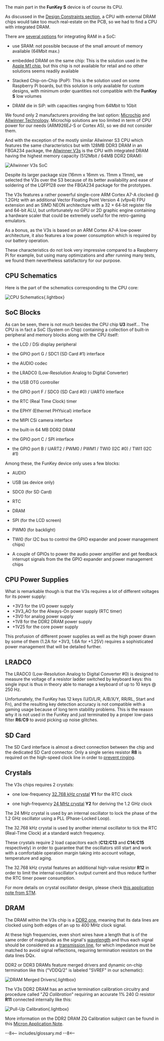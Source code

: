 The main part in the **FunKey S** device is of course its CPU.

As discussed in the [Design Constraints section][1], a CPU with
external DRAM chips would take too much real-estate on the PCB, so we
had to find a CPU with integrated DRAM.

There are [several options][2] for integrating RAM in a SoC:

 - use SRAM: not possible because of the small amount of memory
   available (64Mbit max.)

 - embedded DRAM on the same chip: This is the solution used in the
   [Apple M1 chip][3], but this chip is not available for retail and
   no other solutions seems readily available

 - Stacked Chip-on-Chip (PoP): This is the solution used on some
   Raspberry Pi boards, but this solution is only available for custom
   designs, with minimum order quantities not compatible with the
   **FunKey S** low volumes

 - DRAM die in SiP: with capacities ranging from 64Mbit to 1Gbit

We found only 2 manufacturers providing the last option:
[Microchip][4] and [Allwinner Technology][5]. Microchip solutions are
too limited in term of CPU power for our needs (ARM926EJ-S or Cortex
A5), so we did not consider them.

And with the exception of the mostly similar Allwinner S3 CPU which
features the same characteristics but with 128MB DDR3 DRAM in an
FBGA234 package, the [Allwinner V3s][6] is the CPU with integrated
DRAM having the highest memory capacity (512Mbit / 64MB DDR2 DRAM):

![Allwinner V3s SoC](/assets/images/Allwinner_V3s.jpeg)

Despite its larger package size (16mm x 16mm vs. 11mm x 11mm), we
selected the V3s over the S3 because of its better availability and
ease of soldering of the LQFP128 over the FBGA234 package for the
prototypes.

The V3s features a rather powerful single-core ARM Cortex A7-A clocked
@ 1.2GHz with an additional Vector Floating Point Version 4 (vfpv4)
FPU extension and an SIMD NEON architecture with a 32 × 64-bit
register file and 64-bit ALU, but unfortunately no GPU or 2D graphic
engine containing a hardware scaler that could be extremely useful for
the retro-gaming emulators.

As a bonus, as the V3s is based on an ARM Cortex A7-A low-power
architecture, it also features a low power consumption which is
required by our battery operation.

These characteristics do not look very impressive compared to a
Raspberry Pi for example, but using many optimizations and after
running many tests, we found them nevertheless satisfactory for our
purpose.

## CPU Schematics

Here is the part of the schematics corresponding to the CPU core:

![CPU Schematics](/assets/images/CPU_Schematics.png){.lightbox}

## SoC Blocks

As can be seen, there is not much besides the CPU chip **U3**
itself... The CPU is in fact a SoC (System on Chip) containing a
collection of built-in peripheral and memory blocks along with the CPU
itself:

 - the LCD / DSi display peripheral

 - the GPIO port G / SDC1 (SD Card #1) interface

 - the AUDIO codec

 - the LRADC0 (Low-Resolution Analog to Digital Converter)

 - the USB OTG controller

 - the GPIO port F / SDC0 (SD Card #0) / UART0 interface

 - the RTC (Real Time Clock) timer

 - the EPHY (Ethernet PHYsical) interface

 - the MIPI CSi camera interface

 - the built-in 64 MB DDR2 DRAM

 - the GPIO port C / SPI interface

 - the GPIO port B / UART2 / PWM0 / PWM1 / TWI0 (I2C #0) / TWI1 (I2C
   #1)

Among these, the FunKey device only uses a few blocks:

 - AUDIO

 - USB (as device only)

 - SDC0 (for SD Card)

 - RTC

 - DRAM

 - SPI (for the LCD screen)

 - PWM0 (for backlight)

 - TWI0 (for I2C bus to control the GPIO expander and power management
   chips)

 - A couple of GPIOs to power the audio power amplifier and get
   feedback interrupt signals from the the GPIO expander and power
   management chips

## CPU Power Supplies

What is remarkable though is that the V3s requires a lot of different
voltages for its power supply:

 - +3V3 for the I/O power supply
 - +3V3_AO for the Always-On power supply (RTC timer)
 - +3V0 for analog power supply
 - +1V8 for the DDR2 DRAM power supply
 - +1V25 for the core power supply

This profusion of different power supplies as well as the high power
drawn by some of them (1.2A for +3V3, 1.6A for +1.25V) requires a
sophisticated power management that will be detailed further.

## LRADC0

The LRADC0 (Low-Resolution Analog to Digital Converter #0) is designed
to measure the voltage of a resistor ladder switched by keyboard keys:
this single input is thus in theory able to manage a keyboard of up to
10 keys @ 250 Hz.

Unfortunately, the FunKey has 12 keys (U/D/L/R, A/B/X/Y, RR/RL, Start
and Fn), and the resulting key detection accuracy is not compatible
with a gaming usage because of long term stability problems. This is
the reason why it is not used in the FunKey and just terminated by a
proper low-pass filter **R6**/**C9** to avoid picking up noise
glitches.

## SD Card

The SD Card interface is almost a direct connection between the chip
and the dedicated SD Card connector. Only a single series resistor
**R8** is required on the high-speed clock line in order to [prevent
ringing][7].

## Crystals

The V3s chips requires 2 crystals:

 - one low-frequency [32.768 kHz crystal][8] **Y1** for the RTC clock

 - one high-frequency [24 MHz crystal][9] **Y2** for deriving the 1.2
GHz clock

The 24 MHz crystal is used by an internal oscillator to lock the phase
of the 1.2 GHz oscillator using a PLL (Phase-Locked Loop).

The 32.768 kHz crystal is used by another internal oscillator to tick
the RTC (Real-Time Clock) at a standard watch frequency.

These crystals require 2 load capacitors each (**C12**/**C13** and
**C14**/**C15** respectively) in order to guarantee that the
oscillators still start and work with a comfortable operation margin
taking into account voltage, temperature and aging.

The 32.768 kHz crystal features an additional high-value resistor
**R12** in order to limit the internal oscillator's output current and
thus reduce further the RTC timer power consumption.

For more details on crystal oscillator design, please check [this
application note from STM][10].

## DRAM

The DRAM within the V3s chip is a [DDR2 one][11], meaning that its
data lines are clocked using both edges of an up to 400 MHz clock
signal.

At these high frequencies, even short wires have a length that is of
the same order of magnitude as the signal's [wavelength][12] and thus
each signal should be considered as a [transmission line][13], for
which impedance must be matched to avoid signal reflections, requiring
termination resistors on the data lines DQx.

DDR2 or DDR3 DRAMs feature merged drivers and dynamic on-chip
termination like this ("VDDQ/2" is labeled "SVREF" in our schematic):

![DRAM Merged Drivers](/assets/images/DRAM_Merged_Drivers.png){.lightbox}

The V3s DDR2 DRAM has an active termination calibration circuitry and
procedure called "_ZQ Calibration_" requiring an accurate 1% 240 Ω
resistor **R11** connected internally like this:

![Pull-Up Calibration](/assets/images/Pull-Up_Calibration.png){.lightbox}

More information on the DDR2 DRAM ZQ Calibration subject can be found
in this [Micron Application Note][14].

[1]: /developer_guide/hardware_reference/#design-constraints
[2]: https://www.electronicsweekly.com/news/products/memory/how-to-guide-for-on-chip-memory-2012-06/
[3]: https://www.apple.com/mac/m1/
[4]: https://www.microchip.com/design-centers/32-bit-mpus/sip-som/system-in-package
[5]: https://www.allwinnertech.com/
[6]: https://linux-sunxi.org/images/2/23/Allwinner_V3s_Datasheet_V1.0.pdf
[7]: https://electronics.stackexchange.com/questions/7709/why-put-a-resistor-in-series-with-signal-line
[8]: https://github.com/FunKey-Project/FunKey-S-Hardware/blob/master/Datasheets/C55208_FC-12M32.768K12.5PF20PPM_2017-01-16.PDF
[9]: https://github.com/FunKey-Project/FunKey-S-Hardware/blob/master/Datasheets/C270485_24MHZ18PF%C2%B110PPM4PIN-20_%2B70%E2%84%83_2018-08-14.PDF
[10]: https://www.st.com/content/ccc/resource/technical/document/application_note/c6/eb/5e/11/e3/69/43/eb/CD00221665.pdf/files/CD00221665.pdf/jcr:content/translations/en.CD00221665.pdf
[11]: https://en.wikipedia.org/wiki/DDR2_SDRAM
[12]: https://en.wikipedia.org/wiki/Wavelength
[13]: https://en.wikipedia.org/wiki/Transmission_line
[14]: https://www.micron.com/-/media/client/global/Documents/Products/Technical%20Note/DRAM/TN4102.pdf

--8<--
includes/glossary.md
--8<--
